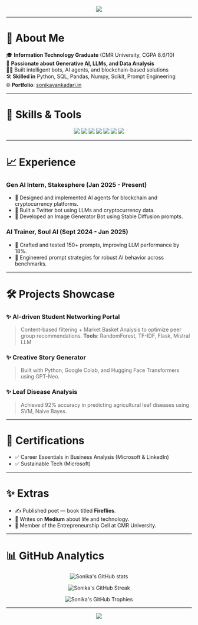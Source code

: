 <!-- Banner -->
<p align="center">
  <img src="https://capsule-render.vercel.app/api?type=waving&color=auto&height=200&section=header&text=Hi%20I'm%20Sonika%20Vankadari!🚀&fontSize=40&fontAlignY=35&desc=Gen%20AI%20%7C%20Data%20%7C%20Creative%20Technologist&descAlignY=55&descAlign=62" />
</p>

---

# 🌟 About Me

🎓 **Information Technology Graduate** (CMR University, CGPA 8.6/10)  
🧠 **Passionate about Generative AI, LLMs, and Data Analysis**  
👩‍💻 Built intelligent bots, AI agents, and blockchain-based solutions  
🛠️ **Skilled in** Python, SQL, Pandas, Numpy, Scikit, Prompt Engineering  
🌐 **Portfolio**: [sonikavankadari.in](https://sonikavankadari.in)  

---

# 🚀 Skills & Tools

<p align="center">
  <img src="https://img.shields.io/badge/Python-3776AB?style=for-the-badge&logo=python&logoColor=white"/>
  <img src="https://img.shields.io/badge/SQL-4479A1?style=for-the-badge&logo=mysql&logoColor=white"/>
  <img src="https://img.shields.io/badge/Pandas-150458?style=for-the-badge&logo=pandas&logoColor=white"/>
  <img src="https://img.shields.io/badge/Numpy-013243?style=for-the-badge&logo=numpy&logoColor=white"/>
  <img src="https://img.shields.io/badge/Scikit%20Learn-F7931E?style=for-the-badge&logo=scikit-learn&logoColor=white"/>
  <img src="https://img.shields.io/badge/Generative%20AI-6A1B9A?style=for-the-badge"/>
  <img src="https://img.shields.io/badge/Prompt%20Engineering-ff69b4?style=for-the-badge"/>
</p>

---

# 📈 Experience

### Gen AI Intern, Stakesphere (Jan 2025 - Present)
- 🔹 Designed and implemented AI agents for blockchain and cryptocurrency platforms.
- 🔹 Built a Twitter bot using LLMs and cryptocurrency data.
- 🔹 Developed an Image Generator Bot using Stable Diffusion prompts.

### AI Trainer, Soul AI (Sept 2024 - Jan 2025)
- 🔹 Crafted and tested 150+ prompts, improving LLM performance by 18%.
- 🔹 Engineered prompt strategies for robust AI behavior across benchmarks.

---

# 🛠 Projects Showcase

### ✨ AI-driven Student Networking Portal
> Content-based filtering + Market Basket Analysis to optimize peer group recommendations.
> **Tools**: RandomForest, TF-IDF, Flask, Mistral LLM

### ✨ Creative Story Generator
> Built with Python, Google Colab, and Hugging Face Transformers using GPT-Neo.

### ✨ Leaf Disease Analysis
> Achieved 92% accuracy in predicting agricultural leaf diseases using SVM, Naive Bayes.

---

# 📜 Certifications

- ✅ Career Essentials in Business Analysis (Microsoft & LinkedIn)
- ✅ Sustainable Tech (Microsoft)

---

# ✨ Extras

- ✍️ Published poet — book titled **Fireflies**.
- 📝 Writes on **Medium** about life and technology.
- 💼 Member of the Entrepreneurship Cell at CMR University.

---

# 📊 GitHub Analytics

<p align="center">
  <img src="https://github-readme-stats.vercel.app/api?username=sonikavankadari&show_icons=true&theme=gradient" alt="Sonika's GitHub stats" />
</p>

<p align="center">
  <img src="https://github-readme-streak-stats.herokuapp.com/?user=sonikavankadari&theme=tokyonight" alt="Sonika's GitHub Streak" />
</p>

<p align="center">
  <img src="https://github-profile-trophy.vercel.app/?username=sonikavankadari&theme=algolia&row=2&column=3" alt="Sonika's GitHub Trophies" />
</p>

---

<p align="center">
  <img src="https://capsule-render.vercel.app/api?section=footer&type=waving&color=auto&height=150" />
</p>
